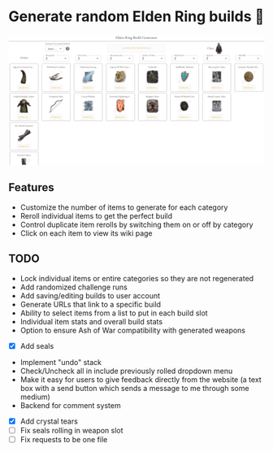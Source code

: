 # Generate random Elden Ring builds 🤺

[![Site view](public/ERBG.png)](https://erbg.vercel.app/)

## Features

- Customize the number of items to generate for each category
- Reroll individual items to get the perfect build
- Control duplicate item rerolls by switching them on or off by category
- Click on each item to view its wiki page

## TODO

- Lock individual items or entire categories so they are not regenerated
- Add randomized challenge runs
- Add saving/editing builds to user account
- Generate URLs that link to a specific build
- Ability to select items from a list to put in each build slot
- Individual item stats and overall build stats
- Option to ensure Ash of War compatibility with generated weapons
- [x] Add seals
- Implement "undo" stack
- Check/Uncheck all in include previously rolled dropdown menu
- Make it easy for users to give feedback directly from the website (a text box with a send button which sends a message to me through some medium)
- Backend for comment system
- [x] Add crystal tears
- [ ] Fix seals rolling in weapon slot
- [ ] Fix requests to be one file
